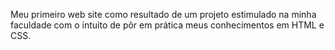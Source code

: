 Meu primeiro web site como resultado de um projeto estimulado na minha faculdade com o intuito de pôr em prática meus conhecimentos em HTML e CSS.
